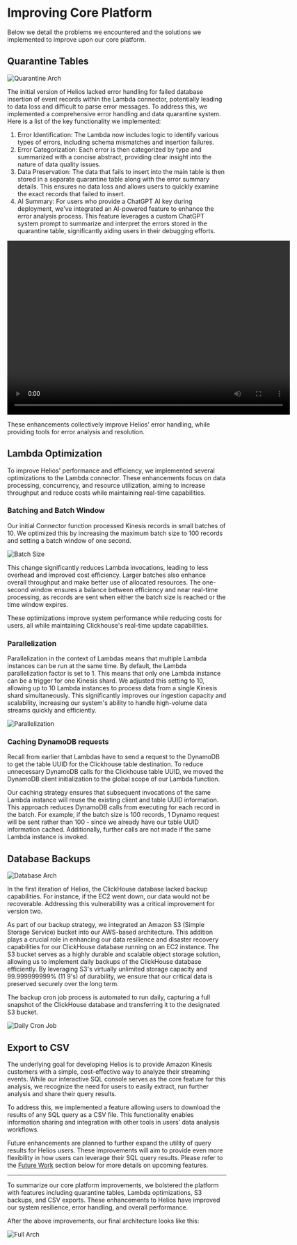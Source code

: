 # Improving Core Platform

Below we detail the problems we encountered and the solutions we implemented to improve upon our core platform.

## Quarantine Tables

![Quarantine Arch](/case_study/full_storage_highlight.png)

The initial version of Helios lacked error handling for failed database insertion of event records within the Lambda connector, potentially leading to data loss and difficult to parse error messages. To address this, we implemented a comprehensive error handling and data quarantine system. Here is a list of the key functionality we implemented:

1. Error Identification: The Lambda now includes logic to identify various types of errors, including schema mismatches and insertion failures.
2. Error Categorization: Each error is then categorized by type and summarized with a concise abstract, providing clear insight into the nature of data quality issues.
3. Data Preservation: The data that fails to insert into the main table is then stored in a separate quarantine table along with the error summary details. This ensures no data loss and allows users to quickly examine the exact records that failed to insert.
4. AI Summary: For users who provide a ChatGPT AI key during deployment, we've integrated an AI-powered feature to enhance the error analysis process. This feature leverages a custom ChatGPT system prompt to summarize and interpret the errors stored in the quarantine table, significantly aiding users in their debugging efforts.

<video width="650" height="400" controls autoplay loopo>
 <source src="/case_study/quartable.mp4" type="video/mp4">
</video>

These enhancements collectively improve Helios’ error handling, while providing tools for error analysis and resolution.

## Lambda Optimization

To improve Helios' performance and efficiency, we implemented several optimizations to the Lambda connector. These enhancements focus on data processing, concurrency, and resource utilization, aiming to increase throughput and reduce costs while maintaining real-time capabilities.

### Batching and Batch Window

Our initial Connector function processed Kinesis records in small batches of 10\. We optimized this by increasing the maximum batch size to 100 records and setting a batch window of one second.

![Batch Size](/case_study/stream_efficiency.png)

This change significantly reduces Lambda invocations, leading to less overhead and improved cost efficiency. Larger batches also enhance overall throughput and make better use of allocated resources. The one-second window ensures a balance between efficiency and near real-time processing, as records are sent when either the batch size is reached or the time window expires.

These optimizations improve system performance while reducing costs for users, all while maintaining Clickhouse's real-time update capabilities.

### Parallelization

Parallelization in the context of Lambdas means that multiple Lambda instances can be run at the same time. By default, the Lambda parallelization factor is set to 1\. This means that only one Lambda instance can be a trigger for one Kinesis <TippyWrapper content="A shard is a unit of capacity within a Kinesis stream that provides a fixed amount of data throughput and serves as a partition for organizing events.">shard</TippyWrapper>. We adjusted this setting to 10, allowing up to 10 Lambda instances to process data from a single Kinesis shard simultaneously. This significantly improves our ingestion capacity and scalability, increasing our system's ability to handle high-volume data streams quickly and efficiently.

![Parallelization](/case_study/lambdakinesislimit.png)

### Caching DynamoDB requests

Recall from earlier that Lambdas have to send a request to the DynamoDB to get the table UUID for the Clickhouse table destination. To reduce unnecessary DynamoDB calls for the Clickhouse table UUID, we moved the DynamoDB client initialization to the global scope of our Lambda function.

Our caching strategy ensures that subsequent invocations of the same Lambda instance will reuse the existing client and table UUID information. This approach reduces DynamoDB calls from executing for each record in the batch. For example, if the batch size is 100 records, 1 Dynamo request will be sent rather than 100 \- since we already have our table UUID information cached. Additionally, further calls are not made if the same Lambda instance is invoked.

## Database Backups

![Database Arch](/case_study/full_backup_highlight.png)

In the first iteration of Helios, the ClickHouse database lacked backup capabilities. For instance, if the EC2 went down, our data would not be recoverable. Addressing this vulnerability was a critical improvement for version two.

As part of our backup strategy, we integrated an Amazon S3 (Simple Storage Service) bucket into our AWS-based architecture. This addition plays a crucial role in enhancing our data resilience and disaster recovery capabilities for our ClickHouse database running on an EC2 instance. The S3 bucket serves as a highly durable and scalable object storage solution, allowing us to implement daily backups of the ClickHouse database efficiently. By leveraging S3's virtually unlimited storage capacity and 99.999999999% (11 9's) of durability, we ensure that our critical data is preserved securely over the long term.

The backup cron job process is automated to run daily, capturing a full snapshot of the ClickHouse database and transferring it to the designated S3 bucket.

![Daily Cron Job](/case_study/dailycjob.png)

## Export to CSV

The underlying goal for developing Helios is to provide Amazon Kinesis customers with a simple, cost-effective way to analyze their streaming events. While our interactive SQL console serves as the core feature for this analysis, we recognize the need for users to easily extract, run further analysis and share their query results.

To address this, we implemented a feature allowing users to download the results of any SQL query as a CSV file. This functionality enables information sharing and integration with other tools in users' data analysis workflows.

Future enhancements are planned to further expand the utility of query results for Helios users. These improvements will aim to provide even more flexibility in how users can leverage their SQL query results. Please refer to the [Future Work](./future-work.md) section below for more details on upcoming features.

---

To summarize our core platform improvements, we bolstered the platform with features including quarantine tables, Lambda optimizations, S3 backups, and CSV exports. These enhancements to Helios have improved our system resilience, error handling, and overall performance.

After the above improvements, our final architecture looks like this:

![Full Arch](/case_study/full_full_color.png)
